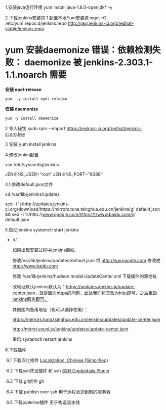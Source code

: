 1.安装java运行环境
yum install java-1.8.0-openjdk* -y

2.下载jenkins安装包 
1 配置本地Yum安装源
 wget -O /etc/yum.repos.d/jenkins.repo http://pkg.jenkins-ci.org/redhat-stable/jenkins.repo 

# yum 安装daemonize 错误：依赖检测失败： daemonize 被 jenkins-2.303.1-1.1.noarch 需要

**安装 epel-release**

```c
yum  -y install epel-release
```

**安装 daemonize**

```c
yum -y install daemonize
```

2 导入秘钥
 sudo rpm --import https://jenkins-ci.org/redhat/jenkins-ci.org.key 

3 安装
yum install jenkins

4.修改jenkin配置

vim /etc/sysconfig/jenkins

JENKINS_USER="root"
JENKINS_PORT="8088"

4.1.修改default.json文件

cd /var/lib/jenkins/updates

 sed -i 's/http:\/\/updates.jenkins-ci.org\/download/https:\/\/mirrors.tuna.tsinghua.edu.cn\/jenkins/g' default.json && sed -i 's/http:\/\/www.google.com/https:\/\/www.baidu.com/g' default.json 

5.启动jenkins
systemctl start jenkins

- 5.1

  如果出现安装过程中jenkins离线, 

  修改/var/lib/jenkins/updates/default.json  将 http://ww.google.com 修改成 http://www.baidu.com

  修改 /var/lib/jenkins/hudson.model.UpdateCenter.xml  下载插件的源地址 

  改地址默认jenkins默认为：https://updates.jenkins.io/update-center.json，就是因为https的问题，此处我们将其改为http即可，之后重启jenkins服务即可。

  其他国内备用地址（也可以选择使用）：

  https://mirrors.tuna.tsinghua.edu.cn/jenkins/updates/update-center.json

  http://mirror.esuni.jp/jenkins/updates/update-center.json

  重启:systemctl restart jenkins

6.下载插件

​	6.1 下载汉化插件 [Localization: Chinese (Simplified)](https://plugins.jenkins.io/localization-zh-cn) 

​	6.2 下载ssh凭证插件 和 ssh   [SSH Credentials Plugin](https://plugins.jenkins.io/ssh-credentials) 

​    6.3 下载 git插件  git

​    6.4 下载 publish over ssh 用于远程发送到别的服务器 

​	6.5 下载pipleline插件 用于构造流水线

   	
